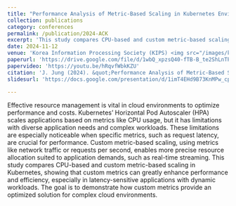 ```yaml
---
title: "Performance Analysis of Metric-Based Scaling in Kubernetes Environments: A Comparative Study of CPU Utilization and Custom Metric Approaches"
collection: publications
category: conferences
permalink: /publication/2024-ACK
excerpt: 'This study compares CPU-based and custom metric-based scaling methods in Kubernetes, showing that custom metrics tailored to application needs can enhance scalability and efficiency. Findings reveal that, at certain scaling thresholds under dynamic network traffic, custom metrics reduce average latency by 85% to 87% compared to CPU-based scaling'
date: 2024-11-12
venue: 'Korea Information Processing Society (KIPS) <img src="/images/kips.png" alt="KIPS Logo" style="width:100px; height:auto;">'
paperurl: 'https://drive.google.com/file/d/1wbQ_xpzsQ40-fTB-B_te2ShLnTPSpZ88/view?usp=drive_link'
papervideo: 'https://youtu.be/hRqvfWbkKZU'
citation: 'J. Jung (2024). &quot;Performance Analysis of Metric-Based Scaling in Kubernetes Environments: A Comparative Study of CPU Utilization and Custom Metric Approaches&quot; <i>Korea Information Processing Society (KIPS)</i>.'
slidesurl: 'https://docs.google.com/presentation/d/1imT4EHd9B73KnMPw_cp16j1uIFkMQ-ya/edit?usp=sharing&ouid=116001109415801449045&rtpof=true&sd=true'

---
```


Effective resource management is vital in cloud environments to optimize performance and costs. Kubernetes’ Horizontal Pod Autoscaler (HPA) scales applications based on metrics like CPU usage, but it has limitations with diverse application needs and complex workloads. These limitations are especially noticeable when specific metrics, such as request latency, are crucial for performance. Custom metric-based scaling, using metrics like network traffic or requests per second, enables more precise resource allocation suited to application demands, such as real-time streaming. This study compares CPU-based and custom metric-based scaling in Kubernetes, showing that custom metrics can greatly enhance performance and efficiency, especially in latency-sensitive applications with dynamic workloads. The goal is to demonstrate how custom metrics provide an optimized solution for complex cloud environments.

<br>
